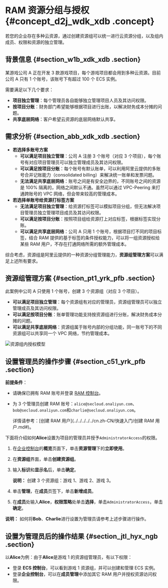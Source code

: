 # RAM 资源分组与授权 {#concept_d2j_wdk_xdb .concept}

若您的企业存在多种云资源，通过创建资源组可以统一进行云资源分组，以及组内成员、权限和资源的独立管理。

## 背景信息 {#section_w1b_xdk_xdb .section}

某游戏公司 A 正在开发 3 款游戏项目，每个游戏项目都会用到多种云资源。目前公司 A 只有 1 个账号，该账号下有超过 100 个 ECS 实例。

需要满足以下几个要求：

-   **项目独立管理**：每个管理员各自能够独立管理项目人员及其访问权限。
-   **按项目分账**：财务部门希望能够根据项目进行出账，以解决财务成本分摊的问题。
-   **共享底层网络**：客户希望云资源的底层网络默认共享。

## 需求分析 {#section_abb_xdk_xdb .section}

-   **若选择多账号方案**
    -   **可以满足项目独立管理**：公司 A 注册 3 个账号（对应 3 个项目），每个账号有对应项目管理员可以独立管理成员及其访问权限。
    -   **可以满足按项目分账**：每个账号有默认账单，可以利用阿里云提供的多账号合并记账能力（consolidated billing）来解决统一账单和发票问题。
    -   **无法满足共享底层网络**：账号之间是有安全边界的，不同账号之间的资源是 100% 隔离的，网络之间默认不通。虽然可以通过 VPC-Peering 来打通跨账号的 VPC 网络，但会带来较高的管理成本。
-   **若选择单账号给资源打标签方案**
    -   **无法满足项目独立管理**：给资源打标签可以模拟项目分组，但无法解决项目管理员独立管理项目成员及其访问权限。
    -   **可以满足按项目分账**：按照项目组给资源打上对应标签，根据标签实现分账。
    -   **可以满足共享底层网络**：公司 A 只用 1 个账号，根据项目打不同的项目标签，结合 RAM 提供的基于标签的条件授权能力，可以将一组资源授权给某些 RAM 用户，不存在打通网络所需的额外管理成本。

综合考虑，资源组是阿里云提供的一种资源分组管理能力，**资源组管理方案**可以满足上述所有要求。

## 资源组管理方案 {#section_pt1_yrk_pfb .section}

此案例中公司 A 只使用 1 个账号，创建 3 个资源组（对应 3 个项目）。

-   **可以满足项目独立管理**：每个资源组有对应的管理员，资源组管理员可以独立管理成员及其访问权限。
-   **可以满足按项目分账**：账单管理功能支持按资源组进行分账，解决财务成本分摊的问题。
-   **可以满足共享底层网络**：资源组属于账号内部的分组功能，同一账号下的不同资源组可以共享同一个 VPC 网络，节约管理成本。

 ![资源组内授权模型](images/14357_zh-CN.png "资源组内授权模型") 

## 设置管理员的操作步骤 {#section_c51_yrk_pfb .section}

**前提条件**：

-   请确保已拥有 RAM 账号并登录 [RAM 控制台](https://ram.console.aliyun.com/)。
-   为 3 个管理员创建 RAM 账号：`alice@secloud.onaliyun.com`、`bob@secloud.onaliyun.com`和`charlie@secloud.onaliyun.com`。

    详情请参考：[创建 RAM 用户](../../../../../cn.zh-CN/快速入门/创建 RAM 用户.md#)。


下面将介绍如何**Alice**设置为项目的管理员并授予`AdministratorAccess`的权限。

1.  在[企业控制台](https://enterprise.console.aliyun.com)的**概览**页面下，单击**资源管理**下的**立即使用**。
2.  在**资源组**界面，单击**创建资源组**。
3.  输入**标识**和**显示名**后，单击**确定**。

    **说明：** 创建 3 个资源组：游戏 1、游戏 2、游戏 3。

4.  单击**管理**，在**成员**页签下，单击**新增成员**。
5.  在**成员**处输入**Alice**，**权限策略**处单击**选择**，单击`AdministratorAccess`，单击**确定**。

**说明：** 如何将**Bob**、**Charlie**进行设置为管理员请参考上述步骤进行操作。

## 设置为管理员后的操作结果 {#section_jtl_hyx_ngb .section}

以**Alice**为例：由于**Alice**是游戏 1 的资源组管理员，有以下权限：

-   登录 **ECS 控制台**，可以看到游戏 1 资源组，并可以创建和管理 ECS 实例。
-   登录**企业控制台**，可以在**成员管理**中添加其它 RAM 用户并授权资源访问权限。

